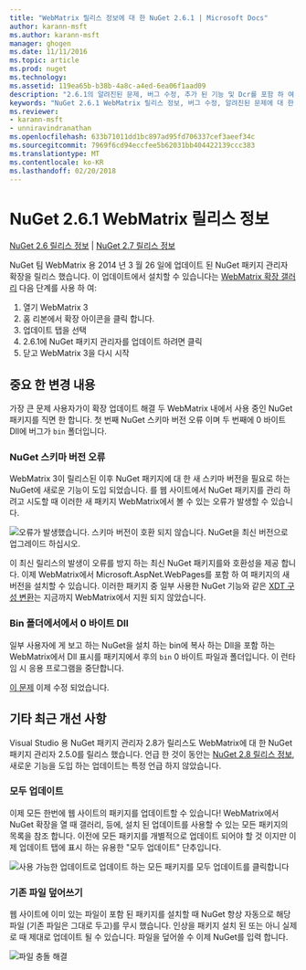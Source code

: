 ```yaml
---
title: "WebMatrix 릴리스 정보에 대 한 NuGet 2.6.1 | Microsoft Docs"
author: karann-msft
ms.author: karann-msft
manager: ghogen
ms.date: 11/11/2016
ms.topic: article
ms.prod: nuget
ms.technology: 
ms.assetid: 119ea65b-b38b-4a8c-a4ed-6ea06f1aad09
description: "2.6.1의 알려진된 문제, 버그 수정, 추가 된 기능 및 Dcr를 포함 하 여 WebMatrix 용 NuGet에 대 한 릴리스 정보입니다."
keywords: "NuGet 2.6.1 WebMatrix 릴리스 정보, 버그 수정, 알려진된 문제에 대 한 추가 기능을 Dcr"
ms.reviewer:
- karann-msft
- unniravindranathan
ms.openlocfilehash: 633b71011dd1bc897ad95fd706337cef3aeef34c
ms.sourcegitcommit: 7969f6cd94eccfee5b62031bb404422139ccc383
ms.translationtype: MT
ms.contentlocale: ko-KR
ms.lasthandoff: 02/20/2018
---
```

# <a name="nuget-261-for-webmatrix-release-notes"></a>NuGet 2.6.1 WebMatrix 릴리스 정보

[NuGet 2.6 릴리스 정보](../release-notes/nuget-2.6.md) | [NuGet 2.7 릴리스 정보](../release-notes/nuget-2.7.md)

NuGet 팀 WebMatrix 용 2014 년 3 월 26 일에 업데이트 된 NuGet 패키지 관리자 확장을 릴리스 했습니다.  이 업데이트에서 설치할 수 있습니다는 [WebMatrix 확장 갤러리](https://blogs.iis.net/webmatrix/retiring-the-webmatrix-extensions-gallery) 다음 단계를 사용 하 여:

1. 열기 WebMatrix 3
1. 홈 리본에서 확장 아이콘을 클릭 합니다.
1. 업데이트 탭을 선택
1. 2.6.1에 NuGet 패키지 관리자를 업데이트 하려면 클릭
1. 닫고 WebMatrix 3을 다시 시작

## <a name="notable-changes"></a>중요 한 변경 내용

가장 큰 문제 사용자가이 확장 업데이트 해결 두 WebMatrix 내에서 사용 중인 NuGet 패키지를 직면 한 합니다.  첫 번째 NuGet 스키마 버전 오류 이며 두 번째에 0 바이트 Dll에 버그가 `bin` 폴더입니다.

### <a name="nuget-schema-version-error"></a>NuGet 스키마 버전 오류

WebMatrix 3이 릴리스된 이후 NuGet 패키지에 대 한 새 스키마 버전을 필요로 하는 NuGet에 새로운 기능이 도입 되었습니다.  를 웹 사이트에서 NuGet 패키지를 관리 하려고 시도할 때 이러한 새 패키지 WebMatrix에서 볼 수 있는 오류가 발생할 수 있습니다.

![오류가 발생했습니다. 스키마 버전이 호환 되지 않습니다. NuGet을 최신 버전으로 업그레이드 하십시오.](./media/NuGet-2.8/webmatrix-schema-version.png)

이 최신 릴리스의 발생이 오류를 방지 하는 최신 NuGet 패키지를와 호환성을 제공 합니다. 이제 WebMatrix에서 Microsoft.AspNet.WebPages를 포함 하 여 패키지의 새 버전을 설치할 수 있습니다.  이러한 패키지 중 일부 사용한 NuGet 기능와 같은 [XDT 구성 변환](../release-notes/nuget-2.6.md#xdt)는 지금까지 WebMatrix에서 지원 되지 않았습니다.

### <a name="zero-byte-dlls-in-bin-folder"></a>Bin 폴더에서에서 0 바이트 Dll

일부 사용자에 게 보고 하는 NuGet을 설치 하는 bin에 복사 하는 Dll을 포함 하는 WebMatrix에서 Dll 표시를 패키지에서 후의 `bin` 0 바이트 파일과 폴더입니다.  이 런타임 시 응용 프로그램을 중단합니다.

[이 문제](https://nuget.codeplex.com/workitem/4060) 이제 수정 되었습니다.

## <a name="other-recent-improvements"></a>기타 최근 개선 사항

Visual Studio 용 NuGet 패키지 관리자 2.8가 릴리스도 WebMatrix에 대 한 NuGet 패키지 관리자 2.5.0를 릴리스 했습니다.  언급 한 것이 동안는 [NuGet 2.8 릴리스 정보](../release-notes/nuget-2.8.md#webmatrix-nuget-client-updates), 새로운 기능을 도입 하는 업데이트는 특정 언급 하지 않았습니다.

### <a name="update-all"></a>모두 업데이트

이제 모든 한번에 웹 사이트의 패키지를 업데이트할 수 있습니다!  WebMatrix에서 NuGet 확장을 열 때 갤러리, 등에, 설치 된 업데이트를 사용할 수 있는 모든 패키지의 목록을 참조 합니다.  이전에 모든 패키지를 개별적으로 업데이트 되어야 할 것 이지만 이제 업데이트 탭에 표시 하는 유용한 "모두 업데이트" 단추입니다.

![사용 가능한 업데이트로 업데이트 하는 모든 패키지를 모두 업데이트를 클릭합니다](./media/NuGet-2.8/webmatrix-update-all.png)

### <a name="overwrite-existing-files"></a>기존 파일 덮어쓰기

웹 사이트에 이미 있는 파일이 포함 된 패키지를 설치할 때 NuGet 항상 자동으로 해당 파일 (기존 파일은 그대로 두고)를 무시 했습니다.  인상을 패키지 설치 된 또는 아니 실제로 때 제대로 업데이트 될 수 있습니다.  파일을 덮어쓸 수 이제 NuGet를 입력 합니다.

![파일 충돌 해결](./media/NuGet-2.8/webmatrix-overwrite-file.png)

